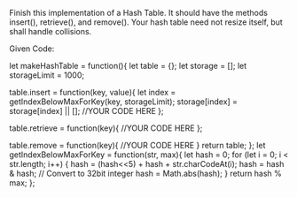 Finish this implementation of a Hash Table. It should have the methods insert(), retrieve(), and remove(). Your hash table need not resize itself, but shall handle collisions.

Given Code:

let makeHashTable = function(){
let table = {};
let storage = [];
let storageLimit = 1000;

table.insert = function(key, value){
let index = getIndexBelowMaxForKey(key, storageLimit);
storage[index] = storage[index] || [];
//YOUR CODE HERE
};

table.retrieve = function(key){
//YOUR CODE HERE
};

table.remove = function(key){
//YOUR CODE HERE
}
return table;
};
let getIndexBelowMaxForKey = function(str, max){
let hash = 0;
for (let i = 0; i < str.length; i++) {
hash = (hash<<5) + hash + str.charCodeAt(i);
hash = hash & hash; // Convert to 32bit integer
hash = Math.abs(hash);
}
return hash % max;
};
